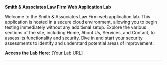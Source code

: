 **Smith & Associates Law Firm Web Application Lab**

Welcome to the Smith & Associates Law Firm web application lab. This application is hosted in a secure cloud environment, allowing you to begin testing immediately without any additional setup. Explore the various sections of the site, including Home, About Us, Services, and Contact, to assess its functionality and security. Dive in and start your security assessments to identify and understand potential areas of improvement.

**Access the Lab Here:** [Your Lab URL]

---